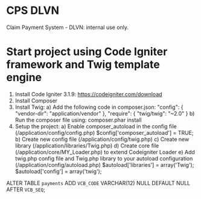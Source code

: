 # CPS DLVN
Claim Payment System - DLVN: internal use only.

# Start project using Code Igniter framework and Twig template engine
1. Install Code Igniter 3.1.9: https://codeigniter.com/download
2. Install Composer
3. Install Twig:
  a) Add the following code in composer.json:
  "config": {
    "vendor-dir": "application/vendor"
  },
  "require": {
    "twig/twig": "~2.0"
  }
  b) Run the composer file using: composer.phar install
4. Setup the project:
  a) Enable composer_autoload in the config file (/application/config/config.php)
    $config['composer_autoload'] = TRUE;
  b) Create new config file (/application/config/twig.php)
  c) Create new library (/application/libraries/Twig.php)
  d) Create core file (/application/core/MY_Loader.php) to extend Codeigniter Loader
  e) Add twig.php config file and Twig.php library to your autoload configuration (/application/config/autoload.php)
    $autoload['libraries'] = array('Twig');
    $autoload['config'] = array('twig');

ALTER TABLE `payments` ADD `VCB_CODE` VARCHAR(12) NULL DEFAULT NULL AFTER `VCB_SEQ`;